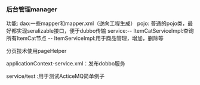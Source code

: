 <h3>后台管理manager</h3>
功能:  
dao:一些mapper和mapper.xml（逆向工程生成）  
pojo: 普通的pojo类，最好都实现seralizable接口，便于dubbo传输  
service:-- ItemCatServiceImpl:查询所有ItemCat节点  
        -- ItemServiceImpl:用于商品管理，增加，删除等
        <p >分页技术使用pageHelper</p>
        
applicationContext-service.xml：发布dobbo服务 
        
service/test :用于测试ActiceMQ简单例子